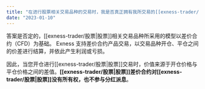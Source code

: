 ```yaml
---
title: "在进行股票相关交易品种的交易时，我是否真正拥有我所交易的[[exness-trader/股票|股票]]？"
date: "2023-01-10"
---
```


<Ads></Ads> 

答案是否定的，[[exness-trader/股票|股票]]相关交易品种所采用的模型以差价合约（CFD）为基础。 Exness 支持差价合约产品交易，以交易品种开仓、平仓之间的价差进行结算，并依此产生利润或亏损。

因此，当您开仓进行[[exness-trader/股票|股票]]交易时，价值来源于开仓价格与平仓价格之间的差值。**[[exness-trader/股票|股票]]差价合约对[[exness-trader/股票|股票]]没有所有权，也不参与分红派息**。
